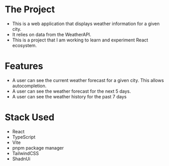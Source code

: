 # The Project

- This is a web application that displays weather information for a given city.
- It relies on data from the WeatherAPI.
- This is a project that I am working to learn and experiment React ecosystem.

# Features

- A user can see the current weather forecast for a given city. This allows autocompletion.
- A user can see the weather forecast for the next 5 days.
- A user can see the weather history for the past 7 days

# Stack Used

- React
- TypeScript
- Vite
- pnpm package manager
- TailwindCSS
- ShadnUi
